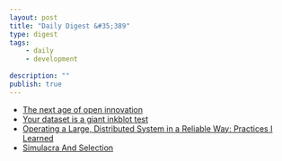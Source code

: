 ```yaml
---
layout: post
title: "Daily Digest &#35;389"
type: digest
tags: 
    - daily
    - development
    
description: ""
publish: true
---
```


- [The next age of open innovation](https://www.oreilly.com/ideas/the-next-age-of-open-innovation)
- [Your dataset is a giant inkblot test](https://towardsdatascience.com/your-dataset-is-a-giant-inkblot-test-b9bf4c53eec5?gi=61b39011bd4)
- [Operating a Large, Distributed System in a Reliable Way: Practices I Learned](https://blog.pragmaticengineer.com/operating-a-high-scale-distributed-system/)
- [Simulacra And Selection](https://multithreaded.stitchfix.com/blog/2019/07/09/simulacra-and-selection/)